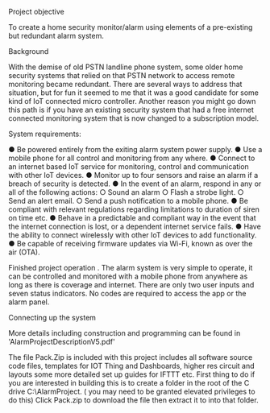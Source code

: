 Project objective

To create a home security monitor/alarm using elements of a pre-existing but redundant alarm system.

Background

With the demise of old PSTN landline phone system, some older home security systems that relied on that PSTN network to access remote monitoring became redundant. There are several ways to address that situation, but for fun it seemed to me that it was a good candidate for some kind of IoT connected micro controller. Another reason you might go down this path is if you have an existing security system that had  a free internet connected monitoring system that is now  changed to a subscription model.


System requirements:

●	Be powered entirely from the exiting alarm system power supply.
●	Use a mobile phone for all control and monitoring from any where.
●	Connect to an internet based IoT service for monitoring, control and communication with other IoT devices.
●	Monitor up to four sensors and raise an alarm if a  breach of security is detected.
●	In the event of an alarm, respond in any or all of the following actions:
 ○	Sound an alarm
 ○	Flash a strobe light.
 ○	Send an alert email.
 ○	Send a push notification to a mobile phone.
●	Be compliant with relevant regulations regarding limitations to duration of siren on time etc.
●	Behave in a predictable and compliant way in the event that the  internet connection is lost, or a dependent internet service fails.
●	Have the ability to connect wirelessly with other IoT devices to add functionality.
●	Be capable of receiving firmware updates via Wi-Fi, known as  over the air (OTA).


Finished project operation . 
 The alarm system is very simple to operate, it can be controlled and monitored with a mobile phone  from anywhere as long as there is coverage and internet. There are only two user inputs and seven status indicators. No codes are required to access the app or the alarm panel.


Connecting up the system

More details including construction and programming can be found in 'AlarmProjectDescriptionV5.pdf'



The file Pack.Zip is included with this project includes all software source code files, templates for IOT Thing and Dashboards, higher res circuit and layouts some more detailed set up guides for IFTTT etc. First thing to do if you are interested in building this is to create a folder in the root of the C drive C:\AlarmProject. ( you may need to be granted  elevated privileges to do this)    Click Pack.zip  to download the file then extract it to into that folder.